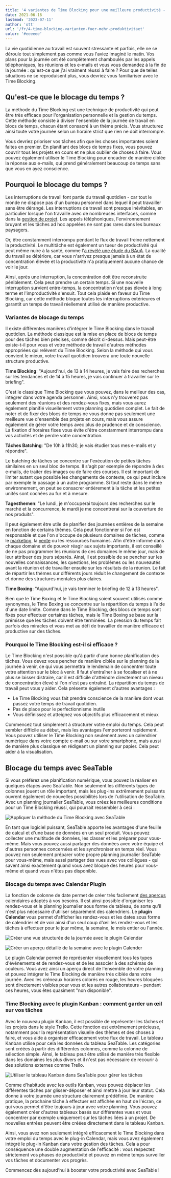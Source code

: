```yaml
---
title: '4 variantes de Time Blocking pour une meilleure productivité - SeaTable'
date: 2021-06-16
lastmod: '2023-07-11'
author: 'ott'
url: '/fr/4-time-blocking-varianten-fuer-mehr-produktivitaet'
color: '#eeeeee'
---
```


La vie quotidienne au travail est souvent stressante et parfois, elle ne se déroule tout simplement pas comme vous l'aviez imaginé le matin. Vos plans pour la journée ont été complètement chamboulés par les appels téléphoniques, les réunions et les e-mails et vous vous demandez à la fin de la journée : qu'est-ce que j'ai vraiment réussi à faire ? Pour que de telles situations ne se reproduisent plus, vous devriez vous familiariser avec le Time Blocking.

## Qu'est-ce que le blocage du temps ?

La méthode du Time Blocking est une technique de productivité qui peut être très efficace pour l'organisation personnelle et la gestion du temps. Cette méthode consiste à diviser l'ensemble de la journée de travail en blocs de temps, chacun étant consacré à un thème précis. Vous structurez ainsi toute votre journée selon un horaire strict que rien ne doit interrompre.

Vous devriez prioriser vos tâches afin que les choses importantes soient faites en premier. En planifiant des blocs de temps fixes, vous pouvez couvrir tous les projets en cours et ne plus oublier de choses à faire. Vous pouvez également utiliser le Time Blocking pour encadrer de manière ciblée la réponse aux e-mails, qui prend généralement beaucoup de temps sans que vous en ayez conscience.

## Pourquoi le blocage du temps ?

Les interruptions de travail font partie du travail quotidien - car tout le monde ne dispose pas d'un bureau personnel dans lequel il peut travailler sans être dérangé. Les interruptions de travail sont presque inévitables, en particulier lorsque l'on travaille avec de nombreuses interfaces, comme dans la [gestion de projet](https://seatable.io/fr/gestion-de-projet/). Les appels téléphoniques, l'environnement bruyant et les tâches ad hoc appelées ne sont pas rares dans les bureaux paysagers.

Or, être constamment interrompu pendant le flux de travail freine nettement la productivité. Le multitâche est également un tueur de productivité qui peut même nuire à la santé, comme l'[a révélé une étude du BAuA](https://www.baua.de/DE/Angebote/Publikationen/Praxis/A78.pdf?__blob=publicationFile&v). La qualité du travail se détériore, car vous n'arrivez presque jamais à un état de concentration élevée et la productivité n'a pratiquement aucune chance de voir le jour.

Ainsi, après une interruption, la concentration doit être reconstruite péniblement. Cela peut prendre un certain temps. Si une nouvelle interruption survient entre-temps, la concentration n'est pas élevée à long terme et l'improductivité s'ensuit. Tout cela plaide en faveur du Time Blocking, car cette méthode bloque toutes les interruptions extérieures et garantit un temps de travail réellement utilisé de manière productive.

### Variantes de blocage du temps

Il existe différentes manières d'intégrer le Time Blocking dans le travail quotidien. La méthode classique est la mise en place de blocs de temps pour des tâches bien précises, comme décrit ci-dessus. Mais peut-être existe-t-il pour vous et votre méthode de travail d'autres méthodes appropriées qui relèvent du Time Blocking. Selon la méthode qui vous convient le mieux, votre travail quotidien trouvera une toute nouvelle structure productive.

**Time Blocking**: "Aujourd'hui, de 13 à 14 heures, je vais faire des recherches sur les tendances et de 14 à 15 heures, je vais continuer à travailler sur le briefing".

C'est le classique Time Blocking que vous pouvez, dans le meilleur des cas, intégrer dans votre agenda personnel. Ainsi, vous n'y trouverez pas seulement des réunions et des rendez-vous fixes, mais vous aurez également planifié visuellement votre planning quotidien complet. Le fait de noter et de fixer des blocs de temps ne vous donne pas seulement une meilleure vue d'ensemble des projets en cours, mais vous assure également de gérer votre temps avec plus de prudence et de conscience. La fixation d'horaires fixes vous évite d'être constamment interrompu dans vos activités et de perdre votre concentration.

**Tâches Batching**: "De 10h à 11h30, je vais étudier tous mes e-mails et y répondre".

Le batching de tâches se concentre sur l'exécution de petites tâches similaires en un seul bloc de temps. Il s'agit par exemple de répondre à des e-mails, de traiter des images ou de faire des courses. Il est important de limiter autant que possible les changements de contexte, ce qui peut inclure par exemple le passage à un autre programme. Si tout reste dans le même environnement, on peut se consacrer entièrement à la tâche et les petites unités sont cochées au fur et à mesure.

**Tagesthemen**: "Le lundi, je m'occuperai toujours des recherches sur le marché et la concurrence, le mardi je me concentrerai sur la couverture de nos produits".

Il peut également être utile de planifier des journées entières de la semaine en fonction de certains thèmes. Cela peut fonctionner si l'on est responsable et que l'on s'occupe de plusieurs domaines de tâches, comme le [marketing](https://seatable.io/fr/marketing/), la [vente](https://seatable.io/fr/distribution/) ou les ressources humaines. Afin d'être informé dans chaque domaine et de pouvoir réagir aux sujets importants, il est conseillé de ne pas programmer les réunions de ces domaines le même jour, mais de leur attribuer des jours séparés. Ainsi, il est possible de se pencher sur les nouvelles connaissances, les questions, les problèmes ou les nouveautés avant la réunion et de travailler ensuite sur les résultats de la réunion. Le fait de répartir les thèmes sur différents jours réduit le changement de contexte et donne des structures mentales plus claires.

**Time Boxing**: "Aujourd'hui, je vais terminer le briefing de 12 à 13 heures".

Bien que le Time Boxing et le Time Blocking soient souvent utilisés comme synonymes, le Time Boxing se concentre sur la répartition du temps à l'aide d'une date limite. Comme dans le Time Blocking, des blocs de temps sont fixés pour effectuer certaines tâches, mais le Time Boxing se base sur la prémisse que les tâches doivent être terminées. La pression du temps fait parfois des miracles et vous met au défi de travailler de manière efficace et productive sur des tâches.

### Pourquoi le Time Blocking est-il si efficace ?

Le Time Blocking n'est possible qu'à partir d'une bonne planification des tâches. Vous devez vous pencher de manière ciblée sur le planning de la journée à venir, ce qui vous permettra le lendemain de concentrer toute votre attention sur le bloc à venir. Il faut s'entraîner à se focaliser et à ne plus se laisser distraire, car il est difficile d'atteindre directement un niveau de concentration élevé si l'on n'est pas entraîné. La répartition du temps de travail peut vous y aider. Cela présente également d'autres avantages :

- Le Time Blocking vous fait prendre conscience de la manière dont vous passez votre temps de travail quotidien.
- Pas de place pour le perfectionnisme inutile
- Vous définissez et atteignez vos objectifs plus efficacement et mieux

Commencez tout simplement à structurer votre emploi du temps. Cela peut sembler difficile au début, mais les avantages l'emporteront rapidement. Vous pouvez utiliser le Time Blocking non seulement avec un calendrier numérique dans votre compte e-mail ou sur votre smartphone, mais aussi de manière plus classique en rédigeant un planning sur papier. Cela peut aider à la visualisation.

## Blocage du temps avec SeaTable

Si vous préférez une planification numérique, vous pouvez la réaliser en quelques étapes avec SeaTable. Non seulement les différents types de colonnes jouent un rôle important, mais les plug-ins extrêmement puissants ouvrent également de nouvelles possibilités lors de l'utilisation de SeaTable. Avec un planning journalier SeaTable, vous créez les meilleures conditions pour un Time Blocking réussi, qui pourrait ressembler à ceci :

![Appliquer la méthode du Time Blocking avec SeaTable](https://seatable.de/wp-content/uploads/2021/06/Calendar-Basic-View.jpg)

En tant que logiciel puissant, SeaTable apporte les avantages d'une feuille de calcul et d'une base de données en un seul produit. Vous pouvez collecter une multitude de données, les classer et les préparer pour vous-même. Mais vous pouvez aussi partager des données avec votre équipe et d'autres personnes concernées et les synchroniser en temps réel. Vous pouvez non seulement préparer votre propre planning journalier SeaTable pour vous-même, mais aussi partager des vues avec vos collègues - qui savent ainsi exactement quand vous avez bloqué des heures pour vous-même et quand vous n'êtes pas disponible.

### Blocage du temps avec Calendar Plugin

La fonction de colonne de date permet de créer très facilement [des aperçus](https://seatable.io/fr/docs/handbuch/seatable-nutzen/ansichten/) calendaires adaptés à vos besoins. Il est ainsi possible d'organiser les rendez-vous et le planning journalier sous forme de tableau, de sorte qu'il n'est plus nécessaire d'utiliser séparément des calendriers. Le **plugin Calendar** vous permet d'afficher les rendez-vous et les dates sous forme de calendrier et de voir ainsi d'un seul coup d'œil les rendez-vous et les tâches à effectuer pour le jour même, la semaine, le mois entier ou l'année.

![Créer une vue structurée de la journée avec le plugin Calendar](https://seatable.de/wp-content/uploads/2021/06/Daily-View.jpg)

![Créer un aperçu détaillé de la semaine avec le plugin Calender](https://seatable.de/wp-content/uploads/2021/06/Weekly-View.jpg)

Le plugin Calendar permet de représenter visuellement tous les types d'événements et de rendez-vous et de les associer à des schémas de couleurs. Vous avez ainsi un aperçu direct de l'ensemble de votre planning et pouvez intégrer le Time Blocking de manière très ciblée dans votre journée. Avec les créneaux horaires colorés en rouge, les heures bloquées sont directement visibles pour vous et les autres collaborateurs - pendant ces heures, vous êtes quasiment "non disponible".

### Time Blocking avec le plugin Kanban : comment garder un œil sur vos tâches

Avec le nouveau plugin Kanban, il est possible de représenter les tâches et les projets dans le style Trello. Cette fonction est extrêmement précieuse, notamment pour la représentation visuelle des thèmes et des choses à faire, et vous aide à organiser efficacement votre flux de travail. Le tableau Kanban utilise pour cela les données du tableau SeaTable. Les catégories sont créées à partir des différentes colonnes, comme la colonne de sélection simple. Ainsi, le tableau peut être utilisé de manière très flexible dans les domaines les plus divers et il n'est pas nécessaire de recourir à des solutions externes comme Trello.

![Utiliser le tableau Kanban dans SeaTable pour gérer les tâches](https://seatable.de/wp-content/uploads/2021/06/Kanban.jpg)

Comme d'habitude avec les outils Kanban, vous pouvez déplacer les différentes tâches par glisser-déposer et ainsi mettre à jour leur statut. Cela donne à votre journée une structure clairement prédéfinie. De manière pratique, la prochaine tâche à effectuer est affichée en haut de l'écran, ce qui vous permet d'être toujours à jour avec votre planning. Vous pouvez également créer d'autres tableaux basés sur différentes vues et vous concentrer par exemple uniquement sur les tâches liées à un projet. De nouvelles entrées peuvent être créées directement dans le tableau Kanban.

Ainsi, vous avez non seulement intégré efficacement le Time Blocking dans votre emploi du temps avec le plug-in Calendar, mais vous avez également intégré le plug-in Kanban dans votre gestion des tâches. Cela a pour conséquence une double augmentation de l'efficacité : vous respectez strictement vos phases de productivité et pouvez en même temps surveiller vos tâches et documenter vos progrès.

Commencez dès aujourd'hui à booster votre productivité avec SeaTable !

